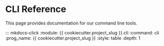 # CLI Reference

This page provides documentation for our command line tools.

::: mkdocs-click
    :module: {{ cookiecutter.project_slug }}.cli
    :command: cli
    :prog_name: {{ cookiecutter.project_slug }}
    :style: table
    :depth: 1

